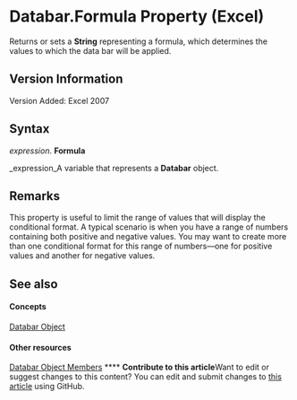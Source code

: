 
# Databar.Formula Property (Excel)

Returns or sets a  **String** representing a formula, which determines the values to which the data bar will be applied.


## Version Information

Version Added: Excel 2007 


## Syntax

 _expression_. **Formula**

 _expression_A variable that represents a  **Databar** object.


## Remarks

This property is useful to limit the range of values that will display the conditional format. A typical scenario is when you have a range of numbers containing both positive and negative values. You may want to create more than one conditional format for this range of numbers—one for positive values and another for negative values.


## See also


#### Concepts


 [Databar Object](2684e913-c278-e6be-ba9d-053b6ad58bae.md)
#### Other resources


 [Databar Object Members](137f7e88-bb61-48a3-d2cb-76a8282cd62e.md)
****   **Contribute to this article**Want to edit or suggest changes to this content? You can edit and submit changes to  [this article](https://github.com/jhershey00/VBA_Excel_Test/OpenXMLCon/articles/3ede7311-fef4-eb8f-5776-25e492980593.md) using GitHub.

